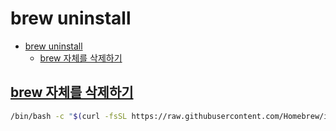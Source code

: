 # brew uninstall

- [brew uninstall](#brew-uninstall)
    - [brew 자체를 삭제하기](#brew-자체를-삭제하기)

## [brew 자체를 삭제하기](https://github.com/Homebrew/install?tab=readme-ov-file#uninstall-homebrew)

```sh
/bin/bash -c "$(curl -fsSL https://raw.githubusercontent.com/Homebrew/install/HEAD/uninstall.sh)"
```
